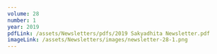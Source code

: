 ```yaml
---
volume: 28
number: 1
year: 2019
pdfLink: /assets/Newsletters/pdfs/2019 Sakyadhita Newsletter.pdf
imageLink: /assets/Newsletters/images/newsletter-28-1.png
---
```

